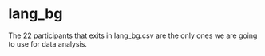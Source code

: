 # lang_bg

The 22 participants that exits in lang_bg.csv are the only ones we are going to use for data analysis.



